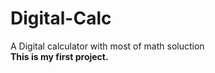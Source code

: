 # Digital-Calc
A Digital calculator with most of math soluction 
<br><strong> This is my first project.</strong>

